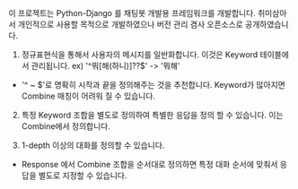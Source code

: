 이 프로젝트는 Python-Django 를 채팅봇 개발용 프레임워크를 개발합니다.
취미삼아서 개인적으로 사용할 목적으로 개발하였으나 버전 관리 겸사 오픈소스로 공개하였습니다.

1. 정규표현식을 통해서 사용자의 메시지를 일반화합니다. 이것은 Keyword 테이블에서 관리됩니다.
ex) '^뭐[해(하니)]\??$' -> '뭐해'
 - '^ ~ $'로 명확히 시작과 끝을 정의해주는 것을 추천합니다. Keyword가 많아지면 Combine 매칭이 어려워 질 수 있습니다.

2. 특정 Keyword 조합을 별도로 정의하여 특별한 응답을 정의 할 수 있습니다. 이는 Combine에서 정의합니다.

3. 1-depth 이상의 대화를 정의할 수 있습니다.
 - Response 에서 Combine 조합을 순서대로 정의하면 특정 대화 순서에 맞춰서 응답을 별도로 지정할 수 있습니다.

